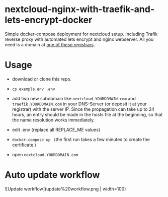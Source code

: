 # nextcloud-nginx-with-traefik-and-lets-encrypt-docker
Simple docker-compose deployment for nextcloud setup. Including Trafik reverse proxy with automated lets encrypt and nginx webserver.
All you need is a domain at [one of these registrars](https://docs.traefik.io/v2.2/https/acme/#dnschallenge).

# Usage

* download or clone this repo.
* ```cp example.env .env```
* add two new subdomain like `nextcloud.YOURDOMAIN.com` and `traefik.YOURDOMAIN.com` in your DNS-Server (or deposit it at your registrar) with the server IP. Since the propagation can take up to 24 hours, an entry should be made in the hosts file at the beginning, so that the name resolution works immediately.

* edit .env (replace all REPLACE_ME values)
* ```docker-compose up ``` (the first run takes a few minutes to create the certificate.)
* open `nextcloud.YOURDOMAIN.com`


# Auto update workflow 

![Update workflow](update%20workflow.png | width=100)
